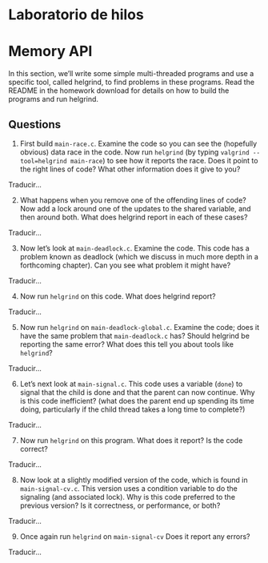 # Laboratorio de hilos #

# Memory API # 

In this section, we’ll write some simple multi-threaded programs and
use a specific tool, called helgrind, to find problems in these programs.
Read the README in the homework download for details on how to
build the programs and run helgrind.

## Questions ##
1. First build ```main-race.c```. Examine the code so you can see the (hopefully obvious) data race in the code. Now run ```helgrind``` (by typing ```valgrind --tool=helgrind main-race```) to see how it reports the race. Does it point to the right lines of code? What other information does it give to you?

Traducir...

2.  What happens when you remove one of the offending lines of code? Now add a lock around one of the updates to the shared variable, and then around both. What does helgrind report in each of these cases?

Traducir...

3. Now let’s look at ```main-deadlock.c```. Examine the code. This code has a problem known as deadlock (which we discuss in much more depth in a forthcoming chapter). Can you see what problem it might have?

Traducir...

4. Now run ```helgrind``` on this code. What does helgrind report?

Traducir...

5. Now run ```helgrind``` on ```main-deadlock-global.c```. Examine the code; does it have the same problem that ```main-deadlock.c``` has? Should helgrind be reporting the same error? What does this tell you about tools like ```helgrind```?

Traducir...

6. Let’s next look at ```main-signal.c```. This code uses a variable (```done```) to signal that the child is done and that the parent can now continue. Why is this code inefficient? (what does the parent end up spending its time doing, particularly if the child thread takes a long time to complete?)

Traducir...

7. Now run ```helgrind``` on this program. What does it report? Is the code correct?

Traducir...

8. Now look at a slightly modified version of the code, which is found in ```main-signal-cv.c```. This version uses a condition variable to do the signaling (and associated lock). Why is this code preferred to the previous version? Is it correctness, or performance, or both?

Traducir...

9.  Once again run ```helgrind``` on ```main-signal-cv``` Does it report any errors?

Traducir...
